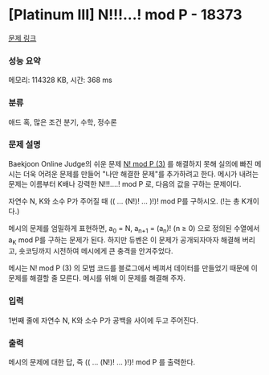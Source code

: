 # [Platinum III] N!!!...! mod P - 18373 

[문제 링크](https://www.acmicpc.net/problem/18373) 

### 성능 요약

메모리: 114328 KB, 시간: 368 ms

### 분류

애드 혹, 많은 조건 분기, 수학, 정수론

### 문제 설명

<p>Baekjoon Online Judge의 쉬운 문제 <a href="https://www.acmicpc.net/problem/17468">N! mod P (3)</a> 를 해결하지 못해 실의에 빠진 메시는 더욱 어려운 문제를 만들어 "나만 해결한 문제"를 추가하려고 한다. 메시가 내려는 문제는 이름부터 K배나 강력한 N!!!....! mod P 로, 다음의 값을 구하는 문제이다.</p>

<p>자연수 N, K와 소수 P가 주어질 때 (( ... (N!)! ... )!)! mod P를 구하시오. (!는 총 K개이다.)</p>

<p>메시의 문제를 엄밀하게 표현하면, a<sub>0</sub> = N, a<sub>n+1</sub> = (a<sub>n</sub>)! (n ≥ 0) 으로 정의된 수열에서 a<sub>K</sub> mod P를 구하는 문제가 된다. 하지만 듀벤은 이 문제가 공개되자마자 해결해 버리고, 숏코딩까지 시전하여 메시에게 큰 충격을 안겨주었다.</p>

<p>메시는 N! mod P (3) 의 모범 코드를 블로그에서 베껴서 데이터를 만들었기 때문에 이 문제를 해결할 줄 모른다. 메시를 위해 이 문제를 해결해 주자.</p>

### 입력 

 <p>1번째 줄에 자연수 N, K와 소수 P가 공백을 사이에 두고 주어진다.</p>

### 출력 

 <p>메시의 문제에 대한 답, 즉 (( ... (N!)! ... )!)! mod P 를 출력한다.</p>

